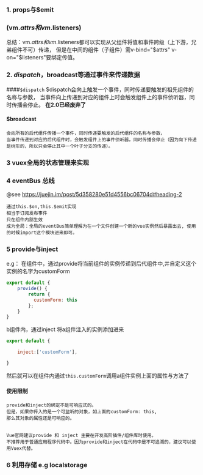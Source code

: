 ### 1. props与$emit
### (vm.$attrs和vm.$listeners)
总结：vm.$attrs和vm.$listeners都可以实现从父组件将值和事件跨级（上下游，兄弟组件不可）传递，
但是在中间的组件（子组件）需v-bind="$attrs" v-on="$listeners"要绑定传值。
### 2. $dispatch，$broadcast等通过事件来传递数据
####`$dispatch`
    $dispatch会向上触发一个事件，同时传递要触发的祖先组件的名称与参数，
    当事件向上传递到对应的组件上时会触发组件上的事件侦听器，同时传播会停止。
**在2.0已经废弃了**
#### $broadcast
    会向所有的后代组件传播一个事件，同时传递要触发的后代组件的名称与参数，
    当事件传递到对应的后代组件时，会触发组件上的事件侦听器，同时传播会停止（因为向下传递是树形的，所以只会停止其中一个叶子分支的传递）。

### 3 vuex全局的状态管理来实现
### 4 eventBus 总线
@see https://juejin.im/post/5d358280e51d4556bc06704d#heading-2
    
    通过this.$on,this.$emit实现
    相当于订阅发布事件
    只在组件内部生效
    成为全局：全局的eventBus简单理解为在一个文件创建一个新的vue实例然后暴露出去, 使用的时候import这个模块进来即可。

### 5 provide与inject

e.g：
在组件中，通过provide将当前组件的实例传递到后代组件中,并自定义这个实例的名字为customForm
```js
export default {
    provide() {
        return {
          customForm: this
        };
    }
}
```
b组件内，通过inject 将a组件注入的实例添加进来
```js
export default {

    inject:['customForm'],

}
```
然后就可以在组件内通过`this.customForm`调用a组件实例上面的属性与方法了

#### 使用限制
    provide和inject的绑定不是可响应式的。
    但是，如果你传入的是一个可监听的对象，如上面的customForm: this,
    那么其对象的属性还是可响应的。
    
    
    Vue官网建议provide 和 inject 主要在开发高阶插件/组件库时使用。
    不推荐用于普通应用程序代码中。因为provide和inject在代码中是不可追溯的，建议可以使用Vuex代替。

### 6 利用存储 e.g localstorage
